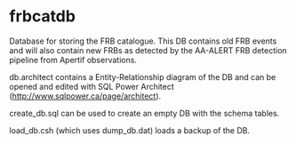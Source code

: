 # frbcatdb

Database for storing the FRB catalogue. This DB contains old FRB events and will
also contain new FRBs as detected by the AA-ALERT FRB detection pipeline from Apertif
observations.

db.architect contains a Entity-Relationship diagram of the DB and can be opened and edited with SQL Power Architect (http://www.sqlpower.ca/page/architect).

create_db.sql can be used to create an empty DB with the schema tables.

load_db.csh (which uses dump_db.dat) loads a backup of the DB.
